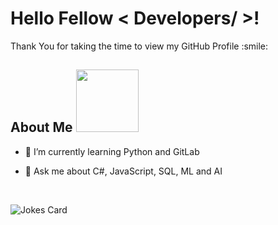 <h1> Hello Fellow < Developers/ >! </h1>
  
<p align='center'>
  
</p>
<div size='20px'> Thank You for taking the time to view my GitHub Profile :smile: 
  
</div>

<h2> About Me <img src = "https://media0.giphy.com/media/KDDpcKigbfFpnejZs6/giphy.gif?cid=ecf05e47oy6f4zjs8g1qoiystc56cu7r9tb8a1fe76e05oty&rid=giphy.gif" width = 100px></h2>
  
- 🌱 I’m currently learning Python and GitLab

- 💬 Ask me about C#, JavaScript, SQL, ML and AI
<br>	

![Jokes Card](https://readme-jokes.vercel.app/api?theme=tokyonight)

<br>
